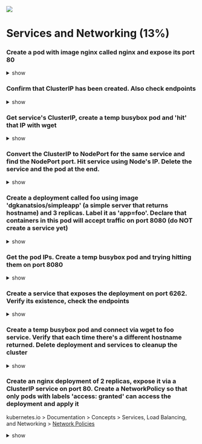![](https://gaforgithub.azurewebsites.net/api?repo=CKAD-exercises/services&empty)
# Services and Networking (13%)

### Create a pod with image nginx called nginx and expose its port 80

<details><summary>show</summary>
<p>

```bash
kubectl run nginx --image=nginx --restart=Never --generator=run-pod/v1 --port=80 --expose
# observe that a pod as well as a service are created
```

</p>
</details>


### Confirm that ClusterIP has been created. Also check endpoints

<details><summary>show</summary>
<p>

```bash
kubectl get svc nginx # services
kubectl get ep # endpoints
```

</p>
</details>

### Get service's ClusterIP, create a temp busybox pod and 'hit' that IP with wget

<details><summary>show</summary>
<p>

```bash
kubectl get svc nginx # get the IP (something like 10.108.93.130)
kubectl run busybox --rm --image=busybox--restart=Never --generator=run-pod/v1 -it  -- sh
wget -O- IP:80
exit
```

</p>
or
<p>

```bash
IP=$(kubectl get svc nginx --template={{.spec.clusterIP}}) # get the IP (something like 10.108.93.130)
kubectl run busybox --rm --image=busybox --restart=Never --generator=run-pod/v1 --env="IP=$IP" -it -- wget -O- $IP:80 --timeout 2
# Tip: --timeout is optional, but it helps to get answer more quickly when connection fails (in seconds vs minutes)
```

</p>
</details>

### Convert the ClusterIP to NodePort for the same service and find the NodePort port. Hit service using Node's IP. Delete the service and the pod at the end.

<details><summary>show</summary>
<p>

```bash
kubectl edit svc nginx
```

```yaml
apiVersion: v1
kind: Service
metadata:
  creationTimestamp: 2018-06-25T07:55:16Z
  name: nginx
  namespace: default
  resourceVersion: "93442"
  selfLink: /api/v1/namespaces/default/services/nginx
  uid: 191e3dac-784d-11e8-86b1-00155d9f663c
spec:
  clusterIP: 10.97.242.220
  ports:
  - port: 80
    protocol: TCP
    targetPort: 80
  selector:
    run: nginx
  sessionAffinity: None
  type: NodePort # change cluster IP to nodeport
status:
  loadBalancer: {}
```

```bash
kubectl get svc
```

```
# result:
NAME         TYPE        CLUSTER-IP       EXTERNAL-IP   PORT(S)        AGE
kubernetes   ClusterIP   10.96.0.1        <none>        443/TCP        1d
nginx        NodePort    10.107.253.138   <none>        80:31931/TCP   3m
```

```bash
wget -O- NODE_IP:31931 # if you're using Kubernetes with Docker for Windows/Mac, try 127.0.0.1
#if you're using minikube, try minikube ip, then get the node ip such as 192.168.99.117
```

```bash
kubectl delete svc nginx # Deletes the service
kubectl delete pod nginx # Deletes the pod
```
</p>
</details>

### Create a deployment called foo using image 'dgkanatsios/simpleapp' (a simple server that returns hostname) and 3 replicas. Label it as 'app=foo'. Declare that containers in this pod will accept traffic on port 8080 (do NOT create a service yet)

<details><summary>show</summary>
<p>


```bash
kubectl run foo --image=dgkanatsios/simpleapp --labels=app=foo --port=8080 --replicas=3 --generator=run-pod/v1
```

Or, you can use the more recent approach of creating the requested deployment as kubectl run has been deprecated.

```bash
kubectl create deploy foo --image=dgkanatsios/simpleapp --dry-run -o yaml > foo.yml

vi foo.yml
```

Update the yaml to update the replicas and add container port.

```yaml
apiVersion: apps/v1
kind: Deployment
metadata:
  creationTimestamp: null
  labels:
    app: foo
  name: foo
spec:
  replicas: 3 # Update this
  selector:
    matchLabels:
      app: foo
  strategy: {}
  template:
    metadata:
      creationTimestamp: null
      labels:
        app: foo
    spec:
      containers:
      - image: dgkanatsios/simpleapp
        name: simpleapp
        ports:                   # Add this
          - containerPort: 8080  # Add this
        resources: {}
status: {}
```
</p>
</details>

### Get the pod IPs. Create a temp busybox pod and trying hitting them on port 8080

<details><summary>show</summary>
<p>


```bash
kubectl get pods -l app=foo -o wide # 'wide' will show pod IPs
kubectl run busybox --image=busybox --restart=Never --generator=run-pod/v1 -it --rm -- sh
wget -O- POD_IP:8080 # do not try with pod name, will not work
# try hitting all IPs to confirm that hostname is different
exit
```

</p>
</details>

### Create a service that exposes the deployment on port 6262. Verify its existence, check the endpoints

<details><summary>show</summary>
<p>


```bash
kubectl expose deploy foo --port=6262 --target-port=8080
kubectl get service foo # you will see ClusterIP as well as port 6262
kubectl get endpoints foo # you will see the IPs of the three replica nodes, listening on port 8080
```

</p>
</details>

### Create a temp busybox pod and connect via wget to foo service. Verify that each time there's a different hostname returned. Delete deployment and services to cleanup the cluster

<details><summary>show</summary>
<p>

```bash
kubectl get svc # get the foo service ClusterIP
kubectl run busybox --image=busybox --restart=Never --generator=run-pod/v1 -it --rm -- sh
wget -O- foo:6262 # DNS works! run it many times, you'll see different pods responding
wget -O- SERVICE_CLUSTER_IP:6262 # ClusterIP works as well
# you can also kubectl logs on deployment pods to see the container logs
kubectl delete svc foo
kubectl delete deploy foo
```

</p>
</details>

### Create an nginx deployment of 2 replicas, expose it via a ClusterIP service on port 80. Create a NetworkPolicy so that only pods with labels 'access: granted' can access the deployment and apply it

kubernetes.io > Documentation > Concepts > Services, Load Balancing, and Networking > [Network Policies](https://kubernetes.io/docs/concepts/services-networking/network-policies/)

<details><summary>show</summary>
<p>

```bash
kubectl run nginx --image=nginx --generator=run-pod/v1 --replicas=2 --port=80 --expose
kubectl describe svc nginx # see the 'run=nginx' selector for the pods
# or
kubectl get svc nginx -o yaml

vi policy.yaml
```

```YAML
kind: NetworkPolicy
apiVersion: networking.k8s.io/v1
metadata:
  name: access-nginx # pick a name
spec:
  podSelector:
    matchLabels:
      run: nginx # selector for the pods
  ingress: # allow ingress traffic
  - from:
    - podSelector: # from pods
        matchLabels: # with this label
          access: granted
```

```bash
# Create the NetworkPolicy
kubectl create -f policy.yaml

# Check if the Network Policy has been created correctly
# make sure that your cluster's network provider supports Network Policy (https://kubernetes.io/docs/tasks/administer-cluster/declare-network-policy/#before-you-begin)
kubectl run busybox --image=busybox --restart=Never --generator=run-pod/v1 --rm -it -- wget -O- http://nginx:80 --timeout 2                          # This should not work. --timeout is optional here. But it helps to get answer more quickly (in seconds vs minutes)
kubectl run busybox --image=busybox --restart=Never --generator=run-pod/v1 --labels=access=granted --rm -it -- wget -O- http://nginx:80 --timeout 2  # This should be fine
```

</p>
</details>
